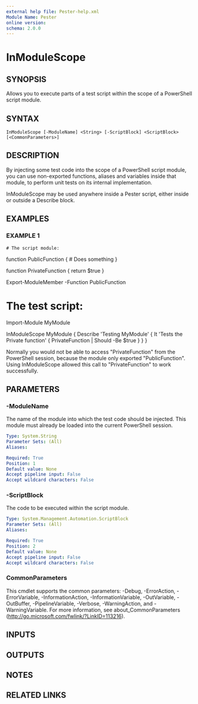 ```yaml
---
external help file: Pester-help.xml
Module Name: Pester
online version:
schema: 2.0.0
---
```


# InModuleScope

## SYNOPSIS

Allows you to execute parts of a test script within the
scope of a PowerShell script module.

## SYNTAX

```
InModuleScope [-ModuleName] <String> [-ScriptBlock] <ScriptBlock> [<CommonParameters>]
```

## DESCRIPTION

By injecting some test code into the scope of a PowerShell
script module, you can use non-exported functions, aliases
and variables inside that module, to perform unit tests on
its internal implementation.

InModuleScope may be used anywhere inside a Pester script,
either inside or outside a Describe block.

## EXAMPLES

### EXAMPLE 1

```
# The script module:
```

function PublicFunction
{ # Does something
}

function PrivateFunction
{
return \$true
}

Export-ModuleMember -Function PublicFunction

# The test script:

Import-Module MyModule

InModuleScope MyModule {
Describe 'Testing MyModule' {
It 'Tests the Private function' {
PrivateFunction | Should -Be \$true
}
}
}

Normally you would not be able to access "PrivateFunction" from
the PowerShell session, because the module only exported
"PublicFunction".
Using InModuleScope allowed this call to
"PrivateFunction" to work successfully.

## PARAMETERS

### -ModuleName

The name of the module into which the test code should be
injected.
This module must already be loaded into the current
PowerShell session.

```yaml
Type: System.String
Parameter Sets: (All)
Aliases:

Required: True
Position: 1
Default value: None
Accept pipeline input: False
Accept wildcard characters: False
```

### -ScriptBlock

The code to be executed within the script module.

```yaml
Type: System.Management.Automation.ScriptBlock
Parameter Sets: (All)
Aliases:

Required: True
Position: 2
Default value: None
Accept pipeline input: False
Accept wildcard characters: False
```

### CommonParameters

This cmdlet supports the common parameters: -Debug, -ErrorAction, -ErrorVariable, -InformationAction, -InformationVariable, -OutVariable, -OutBuffer, -PipelineVariable, -Verbose, -WarningAction, and -WarningVariable.
For more information, see about_CommonParameters (http://go.microsoft.com/fwlink/?LinkID=113216).

## INPUTS

## OUTPUTS

## NOTES

## RELATED LINKS
